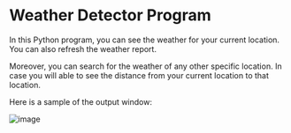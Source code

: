 # Weather Detector Program

In this Python program, you can see the weather for your current location. You can also refresh the weather report. 

Moreover, you can search for the weather of any other specific location. In case you will able to see the distance from your current location to that location.

Here is a sample of the output window:

![image](https://user-images.githubusercontent.com/68038121/188292380-15630711-305f-453e-a561-3569be80eaeb.png)
